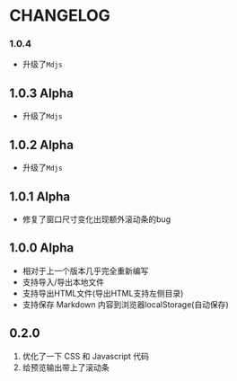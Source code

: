 # CHANGELOG

### 1.0.4

- 升级了`Mdjs`

## 1.0.3 **Alpha**

- 升级了`Mdjs`

## 1.0.2 **Alpha**

- 升级了`Mdjs`

## 1.0.1 **Alpha**

- 修复了窗口尺寸变化出现额外滚动条的bug

## 1.0.0 **Alpha**

- 相对于上一个版本几乎完全重新编写
- 支持导入/导出本地文件
- 支持导出HTML文件(导出HTML支持左侧目录)
- 支持保存 Markdown 内容到浏览器localStorage(自动保存)

## 0.2.0

1. 优化了一下 CSS 和 Javascript 代码
2. 给预览输出带上了滚动条